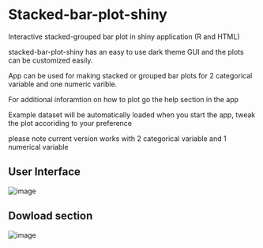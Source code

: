 <p><h1><strong>Stacked-bar-plot-shiny</strong></h2></p>

Interactive stacked-grouped bar plot in shiny application (R and HTML)

stacked-bar-plot-shiny has an easy to use dark theme GUI and the plots can be customized easily. 

App can be used for making stacked or grouped bar plots for 2 categorical variable and one numeric varible.

For additional inforamtion on how to plot go the help section in the app

Example dataset will be automatically loaded when you start the app, tweak the plot accoriding to your preference

please note current version works with 2 categorical variable and 1 numerical variable

## User Interface

![image](https://user-images.githubusercontent.com/121912517/210835009-b66367c6-71da-4d05-8196-4653f4fa7fe3.png)

## Dowload section

![image](https://user-images.githubusercontent.com/121912517/210835866-87e5c9a7-f7a1-47a1-8e8a-ab167a2d6d94.png)


